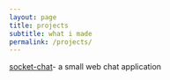 ```yaml
---
layout: page
title: projects
subtitle: what i made
permalink: /projects/
---
```


[socket-chat](https://github.com/actoris/socket-chat)- a small web chat application
